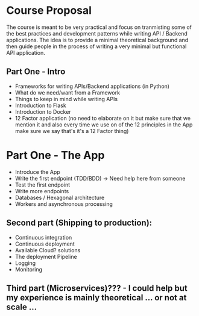# Course Proposal

The course is meant to be very practical and focus on tranmisting some of the best practices and development patterns while   writing API / Backend applications. The idea is to provide a minimal theoretical background and then guide people in the process of writing a very minimal but functional API application. 

## Part One - Intro
- Frameworks for writing APIs/Backend applications (in Python)
- What do we need/want from a Framework
- Things to keep in mind while writing APIs
- Introduction to Flask
- Introduction to Docker
- 12 Factor application (no need to elaborate on it but make sure that we mention it and also every time we use on of the 12 principles in the App make sure we say that's it's a 12 Factor thing)

# Part One - The App
- Introduce the App
- Write the first endpoint  (TDD/BDD) -> Need help here from someone
- Test the first endpoint
- Write more endpoints
- Databases / Hexagonal architecture
- Workers and asynchronous processing 

## Second part (Shipping to production):

- Continuous integration
- Continuous deployment
- Available Cloud? solutions 
- The deployment Pipeline
- Logging 
- Monitoring 

## Third part (Microservices)??? - I could help but my experience is mainly theoretical … or not at scale ...
